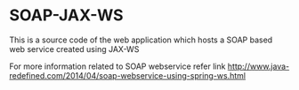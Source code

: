 # SOAP-JAX-WS
This is a source code of the web application which hosts a SOAP based web service created using JAX-WS

For more information related to SOAP webservice refer link http://www.java-redefined.com/2014/04/soap-webservice-using-spring-ws.html

